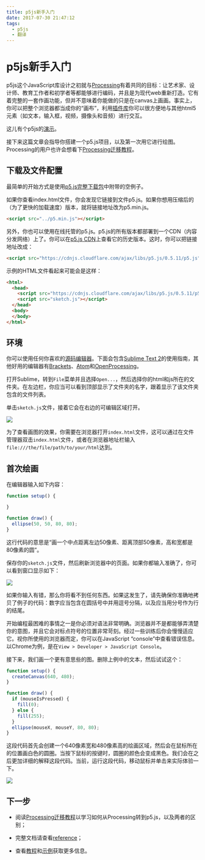 ```yaml
---
title: p5js新手入门
date: 2017-07-30 21:47:12
tags:
  - p5js
  - 翻译
---
```


# p5js新手入门

p5js这个JavaScript库设计之初就与[Processing](https://processing.org/)有着共同的目标：让艺术家、设计师、教育工作者和初学者等都能够进行编码，并且是为现代web重新打造。它有着完整的一套作画功能，但并不意味着你能做的只是在canvas上画画。事实上，你可以把整个浏览器都当成你的“画布”，利用[插件库](https://p5js.org/libraries/)你可以很方便地与其他html5元素（如文本，输入框，视频，摄像头和音频）进行交互。

这儿有个p5js的[演示](http://hello.p5js.org/)。

接下来这篇文章会指导你搭建一个p5.js项目，以及第一次用它进行绘图。Processing的用户也许会想看下[Processing迁移教程](https://github.com/processing/p5.js/wiki/Processing-transition)。

## 下载及文件配置

最简单的开始方式是使用[p5.js完整下载包](https://p5js.org/download/)中附带的空例子。

如果你查看index.html文件，你会发现它链接到文件p5.js。如果你想用压缩后的（为了更快的加载速度）版本，就将链接地址改为p5.min.js。

```html
<script src="../p5.min.js"></script>
```

另外，你也可以使用在线托管的p5.js。p5.js的所有版本都部署到一个CDN（内容分发网络）上了。你可以在[p5.js CDN](https://cdnjs.com/libraries/p5.js)上查看它的历史版本。这时，你可以把链接地址改成：

```html
<script src="https://cdnjs.cloudflare.com/ajax/libs/p5.js/0.5.11/p5.js"></script>
```

示例的HTML文件看起来可能会是这样：

```html
<html>
  <head>
    <script src="https://cdnjs.cloudflare.com/ajax/libs/p5.js/0.5.11/p5.js"></script>
    <script src="sketch.js"></script>
  </head>
  <body>
  </body>
</html>
```

## 环境

你可以使用任何你喜欢的[源码编辑器](https://en.wikipedia.org/wiki/Source_code_editor)。下面会包含[Sublime Text 2](http://www.sublimetext.com/2)的使用指南，其他好用的编辑器有[Brackets](http://brackets.io/)、[Atom](https://atom.io/)和[OpenProcessing](http://openprocessing.org/)。

打开Sublime，转到`File`菜单并且选择`Open...`，然后选择你的html和js所在的文件夹。在左边栏，你应当可以看到顶部显示了文件夹的名字，跟着显示了该文件夹包含的文件列表。

单击`sketch.js`文件，接着它会在右边的可编辑区域打开。

![](./sublime2.png)

为了查看画图的效果，你需要在浏览器打开`index.html`文件，这可以通过在文件管理器双击`index.html`文件，或者在浏览器地址栏输入`file:///the/file/path/to/your/html`达到。

## 首次绘画

在编辑器输入如下内容：

```js
function setup() {

}

function draw() {
  ellipse(50, 50, 80, 80);
}
```

这行代码的意思是“画一个中点距离左边50像素、距离顶部50像素，高和宽都是80像素的圆”。

保存你的`sketch.js`文件，然后刷新浏览器中的页面。如果你都输入准确了，你可以看到窗口显示如下：

![](./first-sketch.png)

如果你输入有错，那么你将看不到任何东西。如果这发生了，请先确保你准确地拷贝了例子的代码：数字应当包含在圆括号中并用逗号分隔，以及应当用分号作为行的结尾。

开始编程最困难的事情之一是你必须对语法非常明确。浏览器并不是都能够弄清楚你的意图，并且它会对标点符号的位置非常苛刻。经过一些训练后你会慢慢适应它。视你所使用的浏览器而定，你可以在JavaScript “console”中查看错误信息。以Chrome为例，是在`View > Developer > JavaScript Console`。

接下来，我们画一个更有意思些的图。删除上例中的文本，然后试试这个：

```js
function setup() {
  createCanvas(640, 480);
}

function draw() {
  if (mouseIsPressed) {
    fill(0);
  } else {
    fill(255);
  }
  ellipse(mouseX, mouseY, 80, 80);
}
```

这段代码首先会创建一个640像素宽和480像素高的绘画区域，然后会在鼠标所在的位置画白色的圆圈。当按下鼠标的按键时，圆圈的颜色会变成黑色。我们会在之后更加详细的解释这段代码。当前，运行这段代码，移动鼠标并单击来实际体验一下。

![](./first-sketch2.png)

## 下一步

- 阅读[Processing迁移教程](https://github.com/processing/p5.js/wiki/Processing-transition)以学习如何从Processing转到p5.js，以及两者的区别；

- 完整文档请查看[reference](https://p5js.org/reference/)；

- 查看[教程](https://p5js.org/tutorials/)和[示例](https://p5js.org/examples/)获取更多信息。
